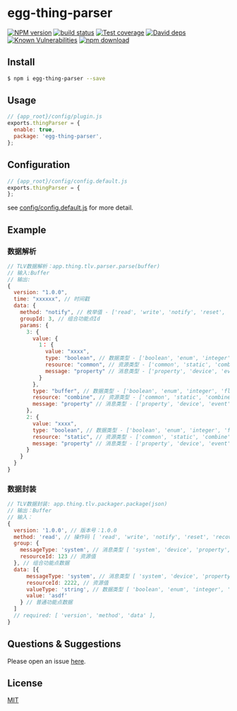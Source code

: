 # egg-thing-parser

[![NPM version][npm-image]][npm-url]
[![build status][travis-image]][travis-url]
[![Test coverage][codecov-image]][codecov-url]
[![David deps][david-image]][david-url]
[![Known Vulnerabilities][snyk-image]][snyk-url]
[![npm download][download-image]][download-url]

[npm-image]: https://img.shields.io/npm/v/egg-thing-parser.svg?style=flat-square
[npm-url]: https://npmjs.org/package/egg-thing-parser
[travis-image]: https://img.shields.io/travis/eggjs/egg-thing-parser.svg?style=flat-square
[travis-url]: https://travis-ci.org/eggjs/egg-thing-parser
[codecov-image]: https://img.shields.io/codecov/c/github/eggjs/egg-thing-parser.svg?style=flat-square
[codecov-url]: https://codecov.io/github/eggjs/egg-thing-parser?branch=master
[david-image]: https://img.shields.io/david/eggjs/egg-thing-parser.svg?style=flat-square
[david-url]: https://david-dm.org/eggjs/egg-thing-parser
[snyk-image]: https://snyk.io/test/npm/egg-thing-parser/badge.svg?style=flat-square
[snyk-url]: https://snyk.io/test/npm/egg-thing-parser
[download-image]: https://img.shields.io/npm/dm/egg-thing-parser.svg?style=flat-square
[download-url]: https://npmjs.org/package/egg-thing-parser

<!--
Description here.
-->

## Install

```bash
$ npm i egg-thing-parser --save
```

## Usage

```js
// {app_root}/config/plugin.js
exports.thingParser = {
  enable: true,
  package: 'egg-thing-parser',
};
```

## Configuration

```js
// {app_root}/config/config.default.js
exports.thingParser = {
};
```

see [config/config.default.js](config/config.default.js) for more detail.

## Example

### 数据解析

```javascript
// TLV数据解析：app.thing.tlv.parser.parse(buffer)
// 输入:Buffer
// 输出:
{
  version: "1.0.0",
  time: "xxxxxx", // 时间戳
  data: {
    method: "notify", // 枚举值 - ['read', 'write', 'notify', 'reset', 'recovery', 'resp']
    groupId: 3, // 组合功能点Id
    params: {
      3: {
        value: {
          1： {
            value: "xxxx",
            type: "boolean", // 数据类型 - ['boolean', 'enum', 'integer', 'float', 'buffer', 'string', 'exception']
            resource: "common", // 资源类型 - ['common', 'static', 'combine']
            message: "property" // 消息类型 - ['property', 'device', 'event', 'system']
          }
        },
        type: "buffer", // 数据类型 - ['boolean', 'enum', 'integer', 'float', 'buffer', 'string', 'exception']
        resource: "combine", // 资源类型 - ['common', 'static', 'combine']
        message: "property" // 消息类型 - ['property', 'device', 'event', 'system']
      },
      2: {
        value: "xxxx",
        type: "boolean", // 数据类型 - ['boolean', 'enum', 'integer', 'float', 'buffer', 'string', 'exception']
        resource: "static", // 资源类型 - ['common', 'static', 'combine']
        message: "property" // 消息类型 - ['property', 'device', 'event', 'system']
      }
    }
  }
}
```

### 数据封装

```javascript
// TLV数据封装: app.thing.tlv.packager.package(json)
// 输出：Buffer
// 输入：
{
  version: '1.0.0', // 版本号：1.0.0
  method: 'read', // 操作码 [ 'read', 'write', 'notify', 'reset', 'recovery' ]
  group: {
    messageType: 'system', // 消息类型 [ 'system', 'device', 'property', 'event' ]
    resourceId: 123 // 资源值
  }, // 组合功能点数据
  data: [{
      messageType: 'system', // 消息类型 [ 'system', 'device', 'property', 'event' ]
      resourceId: 2222, // 资源值
      valueType: 'string', // 数据类型 [ 'boolean', 'enum', 'integer', 'float', 'buffer', 'exception', 'string' ]
      value: 'asdf'
    } // 普通功能点数据
  ]
  // required: [ 'version', 'method', 'data' ],
}
```

## Questions & Suggestions

Please open an issue [here](https://github.com/eggjs/egg/issues).

## License

[MIT](LICENSE)
